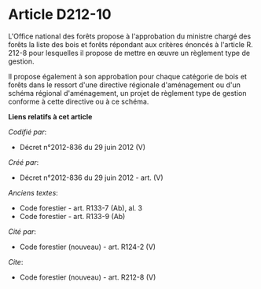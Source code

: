 # Article D212-10

L'Office national des forêts propose à l'approbation du ministre chargé des forêts la liste des bois et forêts répondant aux
critères énoncés à l'article R. 212-8 pour lesquelles il propose de mettre en œuvre un règlement type de gestion.

Il propose également à son approbation pour chaque catégorie de bois et forêts dans le ressort d'une directive régionale
d'aménagement ou d'un schéma régional d'aménagement, un projet de règlement type de gestion conforme à cette directive ou à
ce schéma.

**Liens relatifs à cet article**

_Codifié par_:

  - Décret n°2012-836 du 29 juin 2012 (V)

_Créé par_:

  - Décret n°2012-836 du 29 juin 2012 - art. (V)

_Anciens textes_:

  - Code forestier - art. R133-7 (Ab), al. 3
  - Code forestier - art. R133-9 (Ab)

_Cité par_:

  - Code forestier (nouveau) - art. R124-2 (V)

_Cite_:

  - Code forestier (nouveau) - art. R212-8 (V)
